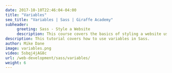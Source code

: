 ```yaml
---
date: 2017-10-10T22:46:04-04:00
title: "Variables"
seo_title: "Variables | Sass | Giraffe Academy"
subheader:
     greeting: Sass - Style a Website
     description: This course covers the basics of styling a website using Sass. Work your way through the videos and we'll teach you everything you need to know to style a basic website!
description: This tutorial covers how to use variables in Sass.
author: Mike Dane
image: variables.png
video: 5sbqj4jAG8c
url: /web-development/sass/variables/
weight: 6
---
```

